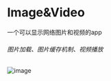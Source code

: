 # Image&Video

一个可以显示网络图片和视频的app

###### 图片加载、图片缓存机制、视频播放

![image](https://github.com/fjygf/android-bytedance-course/blob/master/HW-CH7-Image&Video/ch7.gif)